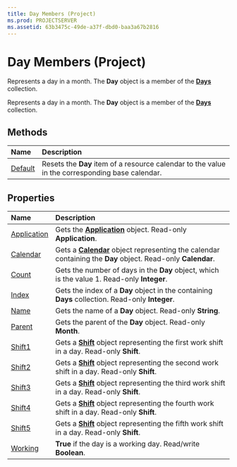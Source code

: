 ```yaml
---
title: Day Members (Project)
ms.prod: PROJECTSERVER
ms.assetid: 63b3475c-49de-a37f-dbd0-baa3a67b2816
---
```



# Day Members (Project)
Represents a day in a month. The  **Day** object is a member of the **[Days](days-object-project.md)** collection.

Represents a day in a month. The  **Day** object is a member of the **[Days](days-object-project.md)** collection.


## Methods



|**Name**|**Description**|
|:-----|:-----|
|[Default](day-default-method-project.md)|Resets the  **Day** item of a resource calendar to the value in the corresponding base calendar.|

## Properties



|**Name**|**Description**|
|:-----|:-----|
|[Application](day-application-property-project.md)|Gets the  **[Application](application-object-project.md)** object. Read-only **Application**.|
|[Calendar](day-calendar-property-project.md)|Gets a  **[Calendar](calendar-object-project.md)** object representing the calendar containing the **Day** object. Read-only **Calendar**.|
|[Count](day-count-property-project.md)|Gets the number of days in the  **Day** object, which is the value 1. Read-only **Integer**.|
|[Index](day-index-property-project.md)|Gets the index of a  **Day** object in the containing **Days** collection. Read-only **Integer**.|
|[Name](day-name-property-project.md)|Gets the name of a  **Day** object. Read-only **String**.|
|[Parent](day-parent-property-project.md)|Gets the parent of the  **Day** object. Read-only **Month**.|
|[Shift1](day-shift1-property-project.md)|Gets a  **[Shift](shift-object-project.md)** object representing the first work shift in a day. Read-only **Shift**.|
|[Shift2](day-shift2-property-project.md)|Gets a  **[Shift](shift-object-project.md)** object representing the second work shift in a day. Read-only **Shift**.|
|[Shift3](day-shift3-property-project.md)|Gets a  **[Shift](shift-object-project.md)** object representing the third work shift in a day. Read-only **Shift**.|
|[Shift4](day-shift4-property-project.md)|Gets a  **[Shift](shift-object-project.md)** object representing the fourth work shift in a day. Read-only **Shift**.|
|[Shift5](day-shift5-property-project.md)|Gets a  **[Shift](shift-object-project.md)** object representing the fifth work shift in a day. Read-only **Shift**.|
|[Working](day-working-property-project.md)|**True** if the day is a working day. Read/write **Boolean**.|

